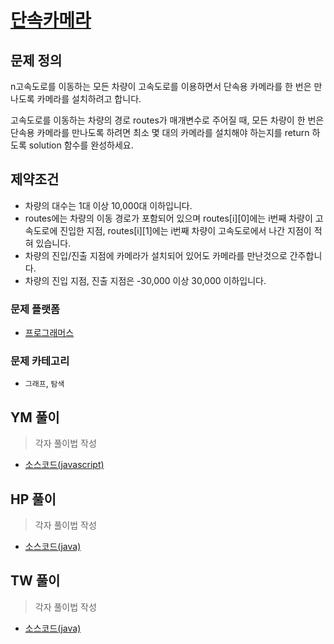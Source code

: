 [단속카메라](https://programmers.co.kr/learn/courses/30/lessons/42884)  
===========================================


## 문제 정의
n고속도로를 이동하는 모든 차량이 고속도로를 이용하면서 단속용 카메라를 한 번은 만나도록 카메라를 설치하려고 합니다.

고속도로를 이동하는 차량의 경로 routes가 매개변수로 주어질 때, 모든 차량이 한 번은 단속용 카메라를 만나도록 하려면 최소 몇 대의 카메라를 설치해야 하는지를 return 하도록 solution 함수를 완성하세요.


## 제약조건
- 차량의 대수는 1대 이상 10,000대 이하입니다.
- routes에는 차량의 이동 경로가 포함되어 있으며 routes[i][0]에는 i번째 차량이 고속도로에 진입한 지점, routes[i][1]에는 i번째 차량이 고속도로에서 나간 지점이 적혀 있습니다.
- 차량의 진입/진출 지점에 카메라가 설치되어 있어도 카메라를 만난것으로 간주합니다.
- 차량의 진입 지점, 진출 지점은 -30,000 이상 30,000 이하입니다.


### 문제 플랫폼
- [프로그래머스](https://programmers.co.kr/learn/challenges)

### 문제 카테고리
- `그래프`, `탐색`

## YM 풀이
> 각자 풀이법 작성

- [소스코드(javascript)](/src/ym/KthNumber.js)

## HP 풀이
> 각자 풀이법 작성   

- [소스코드(java)](/src/hp/programmers/Farthest_49189.java)
## TW 풀이
> 각자 풀이법 작성 
> 
- [소스코드(java)](/src/ym/FirstFactorial.js)
